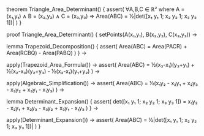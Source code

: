 theorem Triangle_Area_Determinant() {
  assert(
    ∀A,B,C ∈ ℝ² where
    A = (x₁,y₁) ∧ 
    B = (x₂,y₂) ∧ 
    C = (x₃,y₃) ⇒
    Area(ABC) = ½|det([x₁ y₁ 1; x₂ y₂ 1; x₃ y₃ 1])|
  )
}

proof Triangle_Area_Determinant() {
  setPoints(A(x₁,y₁), B(x₂,y₂), C(x₃,y₃)) →
  
  lemma Trapezoid_Decomposition() {
    assert(
      Area(ABC) = Area(PACR) + Area(RCBQ) - Area(PABQ)
    )
  } →
  
  apply(Trapezoid_Area_Formula()) →
  assert(
    Area(ABC) = 
    ½(x₃-x₁)(y₃+y₁) + 
    ½(x₂-x₃)(y₂+y₃) - 
    ½(x₂-x₁)(y₁+y₂)
  ) →
  
  apply(Algebraic_Simplification()) →
  assert(
    Area(ABC) = 
    ½(x₁y₂ - x₂y₁ + x₂y₃ - x₃y₂ + x₃y₁ - x₁y₃)
  ) →
  
  lemma Determinant_Expansion() {
    assert(
      det([x₁ y₁ 1; x₂ y₂ 1; x₃ y₃ 1]) = 
      x₁y₂ - x₂y₁ + x₂y₃ - x₃y₂ + x₃y₁ - x₁y₃
    )
  } →
  
  apply(Determinant_Expansion()) →
  assert(
    Area(ABC) = ½|det([x₁ y₁ 1; x₂ y₂ 1; x₃ y₃ 1])|
  )
}